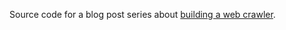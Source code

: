 Source code for a blog post series about [building a web crawler](http://chuckha.com/blog/2013/06/20/building-a-web-crawler-intro/).

